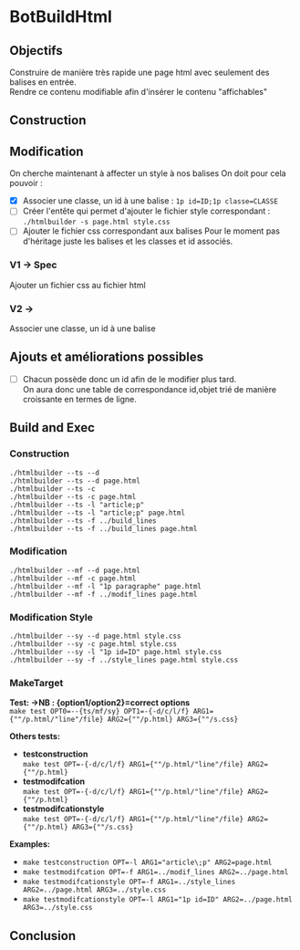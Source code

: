 # BotBuildHtml

## Objectifs 
Construire de manière très rapide une page html avec seulement des balises en entrée.  
Rendre ce contenu modifiable afin d'insérer le contenu "affichables" 

## Construction 

## Modification 
On cherche maintenant à affecter un style à nos balises
On doit pour cela pouvoir : 
- [x] Associer une classe, un id à une balise : `1p id=ID;1p classe=CLASSE`
- [ ] Créer l'entête qui permet d'ajouter le fichier style correspondant : 
	`./htmlbuilder -s page.html style.css`
- [ ] Ajouter le fichier css correspondant aux balises 
		Pour le moment pas d'héritage juste les balises et les classes et id 
		associés.

### V1 -> Spec 
Ajouter un fichier css au fichier html 

### V2 -> 
Associer une classe, un id à une balise

## Ajouts et améliorations possibles 
- [ ] Chacun possède donc un id afin de le modifier plus tard.  
  On aura donc une table de correspondance id,objet trié de manière croissante en termes de ligne.  

## Build and Exec 
### Construction 
	./htmlbuilder --ts --d
	./htmlbuilder --ts --d page.html
	./htmlbuilder --ts -c
	./htmlbuilder --ts -c page.html
	./htmlbuilder --ts -l "article;p"
	./htmlbuilder --ts -l "article;p" page.html
	./htmlbuilder --ts -f ../build_lines 
	./htmlbuilder --ts -f ../build_lines page.html

### Modification 
	./htmlbuilder --mf --d page.html
	./htmlbuilder --mf -c page.html
	./htmlbuilder --mf -l "1p paragraphe" page.html
	./htmlbuilder --mf -f ../modif_lines page.html

### Modification Style 
	./htmlbuilder --sy --d page.html style.css
	./htmlbuilder --sy -c page.html style.css
	./htmlbuilder --sy -l "1p id=ID" page.html style.css
	./htmlbuilder --sy -f ../style_lines page.html style.css

### MakeTarget 
**Test: ->NB : {option1/option2}=correct options**   
    `make test OPT0=--{ts/mf/sy} OPT1=-{-d/c/l/f} ARG1={""/p.html/"line"/file} ARG2={""/p.html} ARG3={""/s.css}`

**Others tests:**
- **testconstruction**  
	`make test OPT=-{-d/c/l/f} ARG1={""/p.html/"line"/file} ARG2={""/p.html}`
- **testmodifcation**  
	`make test OPT=-{-d/c/l/f} ARG1={""/p.html/"line"/file} ARG2={""/p.html}`
- **testmodifcationstyle**   
	`make test OPT=-{-d/c/l/f} ARG1={""/p.html/"line"/file} ARG2={""/p.html} ARG3={""/s.css}`

**Examples:**
- `make testconstruction OPT=-l ARG1="article\;p" ARG2=page.html`
- `make testmodifcation OPT=-f ARG1=../modif_lines ARG2=../page.html`
- `make testmodifcationstyle OPT=-f ARG1=../style_lines ARG2=../page.html ARG3=../style.css`
- `make testmodifcationstyle OPT=-l ARG1="1p id=ID" ARG2=../page.html ARG3=../style.css`

## Conclusion 